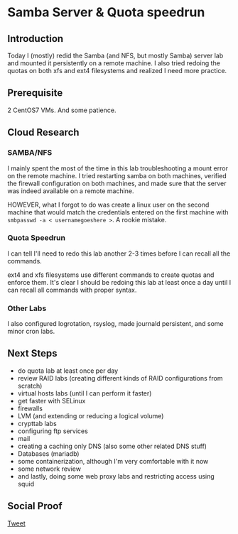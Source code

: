 
# Samba Server & Quota speedrun

## Introduction

Today I (mostly) redid the Samba (and NFS, but mostly Samba) server lab and mounted it persistently on a remote machine. I also tried redoing the quotas on both xfs and ext4 filesystems and realized I need more practice. 

## Prerequisite

2 CentOS7 VMs. And some patience.

## Cloud Research

### SAMBA/NFS

I mainly spent the most of the time in this lab troubleshooting a mount error on the remote machine. I tried restarting samba on both machines, verified the firewall configuration on both machines, and made sure that the server was indeed available on a remote machine.

HOWEVER, what I forgot to do was create a linux user on the second machine that would match the credentials entered on the first machine with ```smbpasswd -a < usernamegoeshere >```. A rookie mistake. 

### Quota Speedrun

I can tell I'll need to redo this lab another 2-3 times before I can recall all the commands. 

ext4 and xfs filesystems use different commands to create quotas and enforce them. It's clear I should be redoing this lab at least once a day until I can recall all commands with proper syntax.

### Other Labs

I also configured logrotation, rsyslog, made journald persistent, and some minor cron labs.

## Next Steps

- do quota lab at least once per day
- review RAID labs (creating different kinds of RAID configurations from scratch)
- virtual hosts labs (until I can perform it faster)
- get faster with SELinux
- firewalls
- LVM (and extending or reducing a logical volume)
- crypttab labs
- configuring ftp services
- mail
- creating a caching only DNS (also some other related DNS stuff)
- Databases (mariadb)
- some containerization, although I'm very comfortable with it now
- some network review
- and lastly, doing some web proxy labs and restricting access using squid

## Social Proof

[Tweet]()
